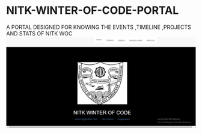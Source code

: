 # NITK-WINTER-OF-CODE-PORTAL
A PORTAL DESIGNED FOR KNOWING THE EVENTS ,TIMELINE ,PROJECTS AND STATS OF NITK WOC
![landing page with call of action](https://github.com/videep1/NITK-WINTER-OF-CODE-PORTAL/blob/master/landding%20page.JPG)
